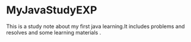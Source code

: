 # MyJavaStudyEXP
This is a study note about my first java learning.It includes problems and resolves and some learning materials  .

